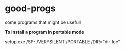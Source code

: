 # good-progs
some programs that might be usefull


**To install a program in portable mode**

setup.exe /SP- /VERYSILENT /PORTABLE /DIR="dir-loc"

